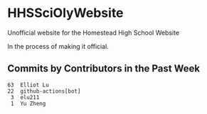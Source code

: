 # HHSSciOlyWebsite
Unofficial website for the Homestead High School Website

In the process of making it official.


## Commits by Contributors in the Past Week
<!-- COMMIT_SECTION_START -->
<!-- COMMIT_COUNTS_START -->
    63	Elliot Lu
    22	github-actions[bot]
     3	elu211
     1	Yu Zheng
<!-- COMMIT_COUNTS_END -->
<!-- COMMIT_SECTION_END -->
